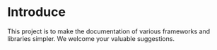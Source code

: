 # Introduce
This project is to make the documentation of various frameworks and libraries simpler. We welcome your valuable suggestions.
